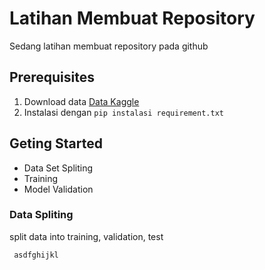 # Latihan Membuat Repository

Sedang latihan membuat repository pada github

## Prerequisites

1. Download data [Data Kaggle](https://www.kaggle.com/)
2. Instalasi dengan `pip instalasi requirement.txt`

## Geting Started

- Data Set Spliting
- Training
- Model Validation

### Data Spliting

split data into training, validation, test

```
 asdfghijkl
```

